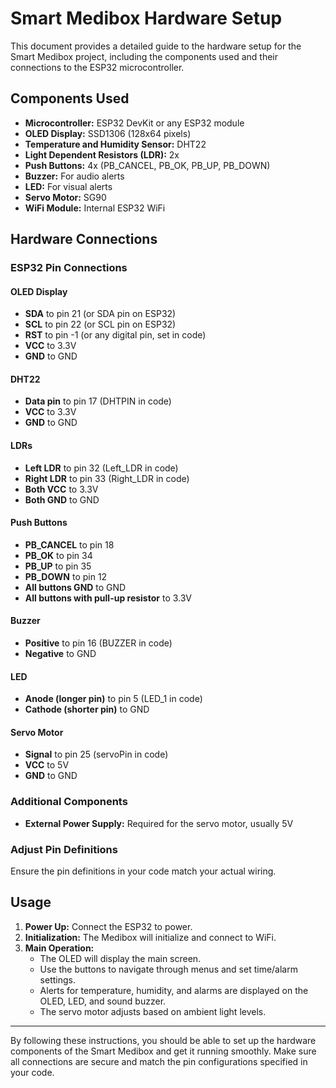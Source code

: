 # Smart Medibox Hardware Setup

This document provides a detailed guide to the hardware setup for the Smart Medibox project, including the components used and their connections to the ESP32 microcontroller.

## Components Used

- **Microcontroller:** ESP32 DevKit or any ESP32 module
- **OLED Display:** SSD1306 (128x64 pixels)
- **Temperature and Humidity Sensor:** DHT22
- **Light Dependent Resistors (LDR):** 2x
- **Push Buttons:** 4x (PB_CANCEL, PB_OK, PB_UP, PB_DOWN)
- **Buzzer:** For audio alerts
- **LED:** For visual alerts
- **Servo Motor:** SG90
- **WiFi Module:** Internal ESP32 WiFi

## Hardware Connections

### ESP32 Pin Connections

#### OLED Display

- **SDA** to pin 21 (or SDA pin on ESP32)
- **SCL** to pin 22 (or SCL pin on ESP32)
- **RST** to pin -1 (or any digital pin, set in code)
- **VCC** to 3.3V
- **GND** to GND

#### DHT22

- **Data pin** to pin 17 (DHTPIN in code)
- **VCC** to 3.3V
- **GND** to GND

#### LDRs

- **Left LDR** to pin 32 (Left_LDR in code)
- **Right LDR** to pin 33 (Right_LDR in code)
- **Both VCC** to 3.3V
- **Both GND** to GND

#### Push Buttons

- **PB_CANCEL** to pin 18
- **PB_OK** to pin 34
- **PB_UP** to pin 35
- **PB_DOWN** to pin 12
- **All buttons GND** to GND
- **All buttons with pull-up resistor** to 3.3V

#### Buzzer

- **Positive** to pin 16 (BUZZER in code)
- **Negative** to GND

#### LED

- **Anode (longer pin)** to pin 5 (LED_1 in code)
- **Cathode (shorter pin)** to GND

#### Servo Motor

- **Signal** to pin 25 (servoPin in code)
- **VCC** to 5V
- **GND** to GND

### Additional Components

- **External Power Supply:** Required for the servo motor, usually 5V

### Adjust Pin Definitions

Ensure the pin definitions in your code match your actual wiring.

## Usage

1. **Power Up:** Connect the ESP32 to power.
2. **Initialization:** The Medibox will initialize and connect to WiFi.
3. **Main Operation:**
   - The OLED will display the main screen.
   - Use the buttons to navigate through menus and set time/alarm settings.
   - Alerts for temperature, humidity, and alarms are displayed on the OLED, LED, and sound buzzer.
   - The servo motor adjusts based on ambient light levels.

---

By following these instructions, you should be able to set up the hardware components of the Smart Medibox and get it running smoothly. Make sure all connections are secure and match the pin configurations specified in your code.
